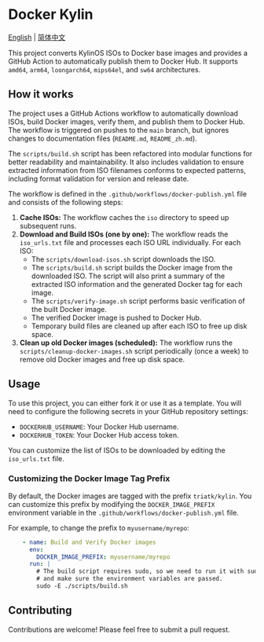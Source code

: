 # Docker Kylin

[English](README.md) | [简体中文](README_zh.md)

This project converts KylinOS ISOs to Docker base images and provides a GitHub Action to automatically publish them to Docker Hub. It supports `amd64`, `arm64`, `loongarch64`, `mips64el`, and `sw64` architectures.

## How it works

The project uses a GitHub Actions workflow to automatically download ISOs, build Docker images, verify them, and publish them to Docker Hub. The workflow is triggered on pushes to the `main` branch, but ignores changes to documentation files (`README.md`, `README_zh.md`).

The `scripts/build.sh` script has been refactored into modular functions for better readability and maintainability. It also includes validation to ensure extracted information from ISO filenames conforms to expected patterns, including format validation for version and release date.

The workflow is defined in the `.github/workflows/docker-publish.yml` file and consists of the following steps:

1.  **Cache ISOs:** The workflow caches the `iso` directory to speed up subsequent runs.
2.  **Download and Build ISOs (one by one):** The workflow reads the `iso_urls.txt` file and processes each ISO URL individually. For each ISO:
    *   The `scripts/download-isos.sh` script downloads the ISO.
    *   The `scripts/build.sh` script builds the Docker image from the downloaded ISO. The script will also print a summary of the extracted ISO information and the generated Docker tag for each image.
    *   The `scripts/verify-image.sh` script performs basic verification of the built Docker image.
    *   The verified Docker image is pushed to Docker Hub.
    *   Temporary build files are cleaned up after each ISO to free up disk space.
3.  **Clean up old Docker images (scheduled):** The workflow runs the `scripts/cleanup-docker-images.sh` script periodically (once a week) to remove old Docker images and free up disk space.

## Usage

To use this project, you can either fork it or use it as a template. You will need to configure the following secrets in your GitHub repository settings:

- `DOCKERHUB_USERNAME`: Your Docker Hub username.
- `DOCKERHUB_TOKEN`: Your Docker Hub access token.

You can customize the list of ISOs to be downloaded by editing the `iso_urls.txt` file.

### Customizing the Docker Image Tag Prefix

By default, the Docker images are tagged with the prefix `triatk/kylin`. You can customize this prefix by modifying the `DOCKER_IMAGE_PREFIX` environment variable in the `.github/workflows/docker-publish.yml` file.

For example, to change the prefix to `myusername/myrepo`:

```yaml
    - name: Build and Verify Docker images
      env:
        DOCKER_IMAGE_PREFIX: myusername/myrepo
      run: |
        # The build script requires sudo, so we need to run it with sudo
        # and make sure the environment variables are passed.
        sudo -E ./scripts/build.sh
```

## Contributing

Contributions are welcome! Please feel free to submit a pull request.